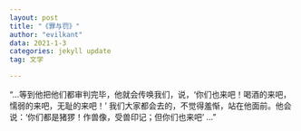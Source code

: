 ```yaml
---
layout: post
title: "《罪与罚》"
author: "evilkant"
data: 2021-1-3
categories: jekyll update
tag: 文学

---
```


“...等到他把他们都审判完毕，他就会传唤我们，说，‘你们也来吧！喝酒的来吧，懦弱的来吧，无耻的来吧！’ 我们大家都会去的，不觉得羞惭，站在他面前。他会说：‘你们都是猪猡！作兽像，受兽印记；但你们也来吧’ ...”



